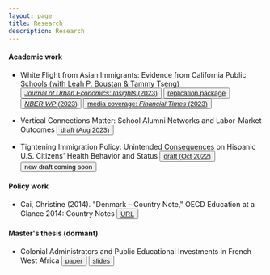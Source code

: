 ```yaml
---
layout: page
title: Research
description: Research
---
```


#### Academic work

* White Flight from Asian Immigrants: Evidence from California Public Schools (with Leah P. Boustan & Tammy Tseng) <button type="button" class="btn btn-xs btn-default"><a href="https://www.sciencedirect.com/science/article/abs/pii/S0094119023000104"><i>Journal of Urban Economics: Insights</i> (2023)</a></button> <button type="button" class="btn btn-xs btn-default"><a href="https://data.mendeley.com/datasets/dnncc42mdg/1">replication package</a></button> <button type="button" class="btn btn-xs btn-default"><a href="https://www.nber.org/papers/w31434"><i>NBER WP</i> (2023)</a></button> <button type="button" class="btn btn-xs btn-default"><a href="https://www.ft.com/content/0f348d7d-bfdc-49f4-b5b2-f2398422f429">media coverage: <i>Financial Times</i> (2023)</a></button>

* Vertical Connections Matter: School Alumni Networks and Labor-Market Outcomes
<button type="button" class="btn btn-xs btn-default"><a href="/research/draft_school_alumni_networks.pdf">draft (Aug 2023)</a></button>

* Tightening Immigration Policy: Unintended Consequences on Hispanic U.S. Citizens' Health Behavior and Status
<button type="button" class="btn btn-xs btn-default"><a href="/research/Cai_Christine_third_year_paper.pdf">draft (Oct 2022)</a></button> <button type="button" class="btn btn-xs btn-default">new draft coming soon</button>

#### Policy work

* Cai, Christine (2014). "Denmark – Country Note," OECD Education at a Glance 2014: Country Notes <button type="button" class="btn btn-xs btn-default"><a href="http://www.oecd.org/edu/Denmark-EAG2014-Country-Note.pdf">URL</a></button>

#### Master's thesis (dormant)

* Colonial Administrators and Public Educational Investments in French West Africa 
<button type="button" class="btn btn-xs btn-default"><a href="/research/Cai_masters_thesis_paper.pdf">paper</a></button> <button type="button" class="btn btn-xs btn-default"><a href="/research/Cai_masters_thesis_slides.pdf">slides</a></button>
